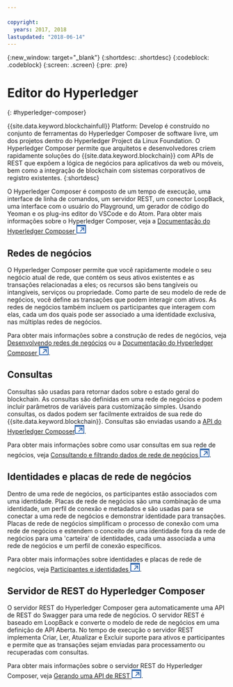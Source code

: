 ```yaml
---

copyright:
  years: 2017, 2018
lastupdated: "2018-06-14"
---
```


{:new_window: target="_blank"}
{:shortdesc: .shortdesc}
{:codeblock: .codeblock}
{:screen: .screen}
{:pre: .pre}


# Editor do Hyperledger
{: #hyperledger-composer}

{{site.data.keyword.blockchainfull}} Platform: Develop é construído no conjunto de ferramentas do Hyperledger Composer de software livre, um dos projetos dentro do Hyperledger Project da Linux Foundation. O Hyperledger Composer permite que arquitetos e desenvolvedores criem rapidamente soluções do {{site.data.keyword.blockchain}} com APIs de REST que expõem a lógica de negócios para aplicativos da web ou móveis, bem como a integração de blockchain com sistemas corporativos de registro existentes.
{:shortdesc}

O Hyperledger Composer é composto de um tempo de execução, uma interface de linha de comandos, um servidor REST, um conector LoopBack, uma interface com o usuário do Playground, um gerador de código do Yeoman e os plug-ins editor do VSCode e do Atom. Para obter mais informações sobre o Hyperledger Composer, veja a [Documentação do Hyperledger Composer ![Ícone de link externo](../images/external_link.svg "Ícone de link externo")](https://hyperledger.github.io/composer/latest/introduction/introduction.html)


## Redes de negócios

O Hyperledger Composer permite que você rapidamente modele o seu negócio atual de rede, que contém os seus ativos existentes e as transações relacionadas a eles; os recursos são bens tangíveis ou intangíveis, serviços ou propriedade. Como parte de seu modelo de rede de negócios, você define as transações que podem interagir com ativos. As redes de negócios também incluem os participantes que interagem com elas, cada um dos quais pode ser associado a uma identidade exclusiva, nas múltiplas redes de negócios.

Para obter mais informações sobre a construção de redes de negócios, veja [Desenvolvendo redes de negócios](./develop.html) ou a [Documentação do Hyperledger Composer ![Ícone de link externo](../images/external_link.svg "Ícone de link externo")](https://hyperledger.github.io/composer/latest/introduction/introduction.html).

## Consultas

Consultas são usadas para retornar dados sobre o estado geral do blockchain. As consultas são definidas em uma rede de negócios e podem incluir parâmetros de variáveis para customização simples. Usando consultas, os dados podem ser facilmente extraídos de sua rede do {{site.data.keyword.blockchain}}. Consultas são enviadas usando a [API do Hyperledger Composer![Ícone de link externo](../images/external_link.svg "Ícone de link externo")](https://hyperledger.github.io/composer/latest/api/api-doc-index).

Para obter mais informações sobre como usar consultas em sua rede de negócios, veja [Consultando e filtrando dados de rede de negócios ![Ícone de link externo](../images/external_link.svg "Ícone de link externo")](https://hyperledger.github.io/composer/business-network/query).

## Identidades e placas de rede de negócios

Dentro de uma rede de negócios, os participantes estão associados com uma identidade. Placas de rede de negócios são uma combinação de uma identidade, um perfil de conexão e metadados e são usadas para se conectar a uma rede de negócios e demonstrar identidade para transações. Placas de rede de negócios simplificam o processo de conexão com uma rede de negócios e estendem o conceito de uma identidade fora da rede de negócios para uma 'carteira' de identidades, cada uma associada a uma rede de negócios e um perfil de conexão específicos.

Para obter mais informações sobre identidades e placas de rede de negócios, veja [Participantes e identidades ![Ícone de link externo](../images/external_link.svg "Ícone de link externo")](https://hyperledger.github.io/composer/managing/participantsandidentities).

## Servidor de REST do Hyperledger Composer

O servidor REST do Hyperledger Composer gera automaticamente uma API de REST do Swagger para uma rede de negócios. O servidor REST é baseado em LoopBack e converte o modelo de rede de negócios em uma definição de API Aberta. No tempo de execução o servidor REST implementa Criar, Ler, Atualizar e Excluir suporte para ativos e participantes e permite que as transações sejam enviadas para processamento ou recuperadas com consultas.

Para obter mais informações sobre o servidor REST do Hyperledger Composer, veja [Gerando uma API de REST ![Ícone de link externo](../images/external_link.svg "Ícone de link externo")](https://hyperledger.github.io/composer/integrating/getting-started-rest-api).
